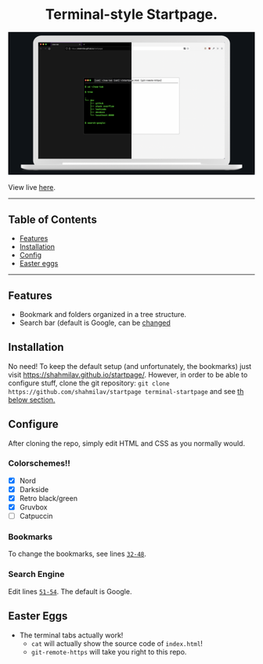 <h1 align="center">Terminal-style Startpage.</h1>

[![Preview](images/screenshot.png)](https://shahmilav.github.io/startpage/)

View live [here](https://shahmilav.github.io/startpage/).

<hr>

## Table of Contents

* [Features](#features)
* [Installation](#installation)
* [Config](#configure)
* [Easter eggs](#easter-eggs)

<hr>

## Features
* Bookmark and folders organized in a tree structure.
* Search bar (default is Google, can be [changed](#search-engine)

## Installation
No need! To keep the default setup (and unfortunately, the bookmarks) just visit https://shahmilav.github.io/startpage/.
However, in order to be able to configure stuff, clone the git repository: ```git clone https://github.com/shahmilav/startpage terminal-startpage``` and see [th below section.](#configure)

## Configure
After cloning the repo, simply edit HTML and CSS as you normally would. 

### Colorschemes!!
* [X] Nord
* [X] Darkside
* [X] Retro black/green
* [X] Gruvbox
* [ ] Catpuccin

### Bookmarks
To change the bookmarks, see lines [```32-48```](https://github.com/shahmilav/startpage/blob/d99331ae99ef4c1c14252362a48eceeba0848324/index.html#L32-L48).
### Search Engine
Edit lines [```51-54```](https://github.com/shahmilav/startpage/blob/d99331ae99ef4c1c14252362a48eceeba0848324/index.html#L51-L54). The default is Google.

## Easter Eggs
* The terminal tabs actually work! 
  * ```cat``` will actually show the source code of ```index.html```!
  * ```git-remote-https``` will take you right to this repo.

